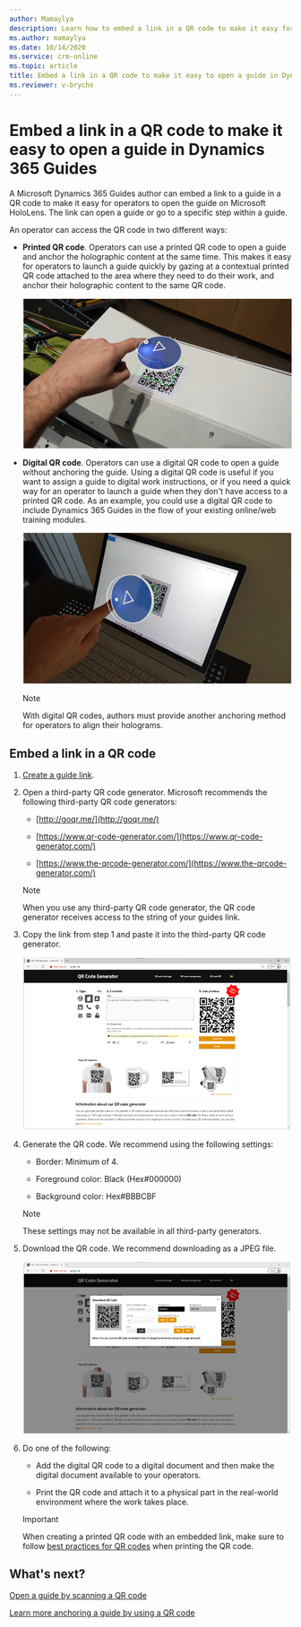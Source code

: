 ```yaml
---
author: Mamaylya
description: Learn how to embed a link in a QR code to make it easy for an operator to open a guide in Dynamics 365 Guides
ms.author: mamaylya
ms.date: 10/14/2020
ms.service: crm-online
ms.topic: article
title: Embed a link in a QR code to make it easy to open a guide in Dynamics 365 Guides
ms.reviewer: v-brycho
---
```


# Embed a link in a QR code to make it easy to open a guide in Dynamics 365 Guides

A Microsoft Dynamics 365 Guides author can embed a link to a guide in a QR code to make it easy for operators to open the guide on Microsoft HoloLens. The link can open a guide or 
go to a specific step within a guide.

An operator can access the QR code in two different ways:

- **Printed QR code**. Operators can use a printed QR code to open a guide and anchor the holographic content at the same time. This makes it easy for operators to 
launch a guide quickly by gazing at a contextual printed QR code attached to the area where they need to do their work, and anchor their holographic content 
to the same QR code.

    ![Example of printed QR code](media/embed-qr-code-printed.PNG "Example of printed QR code")
    
- **Digital QR code**. Operators can use a digital QR code to open a guide without anchoring the guide. Using a digital QR code is useful if you want to assign a guide to digital work instructions, or if you need a quick way for an operator to launch a guide when they don't have access to a printed QR code. As an example, you could use a digital QR code to include Dynamics 365 Guides in the flow of your existing online/web training modules.

    ![Example of digital QR code](media/embed-qr-code-digital.PNG "Example of digital QR code")

    > [!NOTE]
    > With digital QR codes, authors must provide another anchoring method for operators to align their holograms.      

## Embed a link in a QR code

1. [Create a guide link](pc-app-copy-link-guide-step.md). 

2. Open a third-party QR code generator. Microsoft recommends the following third-party QR code generators:

    - [http://goqr.me/](http://goqr.me/)    
    
    - [https://www.qr-code-generator.com/](https://www.qr-code-generator.com/)
    
    - [https://www.the-qrcode-generator.com/](https://www.the-qrcode-generator.com/)
 
    > [!NOTE]
    > When you use any third-party QR code generator, the QR code generator receives access to the string of your guides link.
    
3. Copy the link from step 1 and paste it into the third-party QR code generator.

     ![Example QR code generator](media/embed-qr-code-generator.PNG "Example QR code generator")

4. Generate the QR code. We recommend using the following settings:

    - Border: Minimum of 4.
    
    - Foreground color: Black (Hex#000000)
    
    - Background color: Hex#BBBCBF
    
    > [!NOTE]
    > These settings may not be available in all third-party generators.

5. Download the QR code. We recommend downloading as a JPEG file.

     ![Download button in example QR code generator](media/embed-qr-code-download.PNG "Download button in example QR code generator")

6. Do one of the following:

    - Add the digital QR code to a digital document and then make the digital document available to your operators.
    
    - Print the QR code and attach it to a physical part in the real-world environment where the work takes place.
    
    > [!IMPORTANT]
    > When creating a printed QR code with an embedded link, make sure to follow [best practices for QR codes](pc-app-anchor-qr-code.md#best-practices-for-qr-code-anchors) when printing the QR code.
    
## What's next?

[Open a guide by scanning a QR code](operator-open-guide-qr-code.md)

[Learn more anchoring a guide by using a QR code](pc-app-anchor-qr-code.md)
